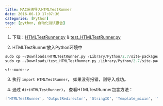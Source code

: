 ```yaml
---
title: MAC系统导入HTMLTestRunner
date: 2016-06-19 17:07:36
categories: [Python]
tags: [python, 自动化测试报告]
---
```


1. 下载：[HTMLTestRunner.py](http://tungwaiyip.info/software/HTMLTestRunner_0_8_2/HTMLTestRunner.py) & [test_HTMLTestRunner.py](http://tungwaiyip.info/software/HTMLTestRunner_0_8_2/test_HTMLTestRunner.py)

2. HTMLTestRunner放入Python环境中
```python
sudo cp ~/Downloads/HTMLTestRunner.py /Library/Python/2.7/site-packages
sudo cp ~/Downloads/test_HTMLTestRunner.py /Library/Python/2.7/site-packages
```

    <!--more-->

3. 执行 ``import HTMLTestRunner``， 如果没有报错，则导入成功。

4. 通过 ``dir(HTMLTestRunner)``， 查看HTMLTestRunner包含方法：
```python
['HTMLTestRunner', 'OutputRedirector', 'StringIO', 'Template_mixin', 'TestProgram', 'TestResult', '_TestResult', '__author__', '__builtins__', '__doc__', '__file__', '__name__', '__package__', '__version__', 'datetime', 'main', 'saxutils', 'stderr_redirector', 'stdout_redirector', 'sys', 'time', 'unittest']
```